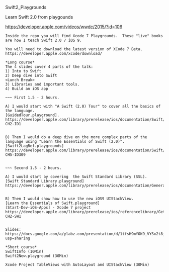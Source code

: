 Swift2_Playgrounds

Learn Swift 2.0 from playgounds

https://developer.apple.com/videos/wwdc/2015/?id=106

~~~
Inside the repo you will find Xcode 7 Playgrounds.  These "live" books are how I teach Swift 2.0 / iOS 9.

You will need to download the latest version of XCode 7 Beta. 
https://developer.apple.com/xcode/download/

*Long course*
The 4 slides cover 4 parts of the talk:  
1) Into to Swift
2) Deep dive into Swift
<Lunch Break>
3) Libraries and important tools.
4) Build an iOS app

~~~ First 1.5 - 2 hours.

A) I would start with "A Swift (2.0) Tour" to cover all the basics of the language.   
[GuidedTour.playground].  
https://developer.apple.com/library/prerelease/ios/documentation/Swift/Conceptual/Swift_Programming_Language/GuidedTour.html#//apple_ref/doc/uid/TP40014097-CH2-ID1


B) Then I would do a deep dive on the more complex parts of the language using "Learn the Essentials of Swift (2.0)".
[Swift2LagRef.playgrounds]
https://developer.apple.com/library/prerelease/ios/documentation/Swift/Conceptual/Swift_Programming_Language/TheBasics.html#//apple_ref/doc/uid/TP40014097-CH5-ID309


~~~ Second 1.5 - 2 hours.

A) I would start by covering  the Swift Standard Library (SSL). 
[Swift Standard Library.playground]
https://developer.apple.com/library/prerelease/ios/documentation/General/Reference/SwiftStandardLibraryReference/


B) Then I would show how to use the new iOS9 UIStackView. 
[Learn the Essentials of Swift.playground]
[Start-Dev-iOS-Apps] - Xcode 7 project
https://developer.apple.com/library/prerelease/ios/referencelibrary/GettingStarted/DevelopiOSAppsSwift/index.html#//apple_ref/doc/uid/TP40015214-CH2-SW1


Slides: 
https://docs.google.com/a/ylabz.com/presentation/d/1tfsH9mYOK9_VYSx2t8juFXKvJzLThlhLHwqT5bWfswE/edit?usp=sharing

*Short course*
SwiftInfo (10Min)
Swift2New.playground (30Min)

Xcode Project TableViews with AutoLayout and UIStackView (30Min)







